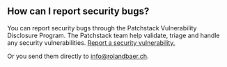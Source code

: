## How can I report security bugs?

You can report security bugs through the Patchstack Vulnerability Disclosure Program. The Patchstack team help validate, triage and handle any security vulnerabilities. [Report a security vulnerability.](https://patchstack.com/database/vdp/simple-matomo-tracking-code)

Or you send them directly to [info@rolandbaer.ch](mailto:info@rolandbaer.ch).
